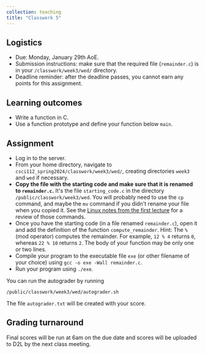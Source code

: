 ```yaml
---
collection: teaching
title: "Classwork 5"
---
```


## Logistics
* Due: Monday, January 29th AoE.
* Submission instructions: make sure that the required file (`remainder.c`) is in your
	`/classwork/week3/wed/` directory.
* Deadline reminder: after the deadline passes, you cannot earn any points for
	this assignment.

## Learning outcomes
* Write a function in C.
* Use a function prototype and define your function below `main`.

## Assignment

* Log in to the server.
* From your home directory, navigate to `csci112_spring2024/classwork/week3/wed/`, creating directories `week3` and `wed` if necessary.
* **Copy the file with the starting code and make sure that it is renamed to `remainder.c`.** It's the file `starting_code.c` in the directory `/public/classwork/week3/wed`. You will probably need to use the `cp` command, and maybe the `mv` command if you didn't rename your file when you copied it. See the [Linux notes from the first lecture](https://fangtian-zhong.github.io/teaching/csci112-spring-2024/lectures/tools) for a review of those commands.
* Once you have the starting code (in a file renamed `remainder.c`), open it
	and add the definition of the function `compute_remainder`.
Hint: The `%` (mod operator) computes the remainder. For example, `12 % 4` returns
	`0`, whereas `22 % 10` returns `2`. The body of your function may be only
	one or two lines.
* Compile your program to the executable file `exe` (or other filename of your
	choice) using `gcc -o exe -Wall remainder.c`.
* Run your program using `./exe`.

You can run the autograder by running
```
/public/classwork/week3/wed/autograder.sh
```

The file `autograder.txt` will be created with your score.

## Grading turnaround
Final scores will be run at 6am on the due date and scores will be
uploaded to D2L by the next class meeting.
